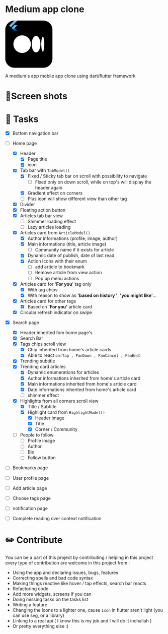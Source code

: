# Medium app clone

<img src="/docs_assets/medium_logo.png" alt="medium_logo" width="150"/>

A medium's app mobile app clone using dart/flutter framework

# 📱Screen shots

# 📝 Tasks

- [x] Bottom navigation bar
- [ ] Home page
  - [x] Header
    - [x] Page title
    - [x] icon
  - [x] Tab bar with `TabModel()`
    - [x] Fixed / Sticky tab bar on scroll with possibility to navigate
      - [ ] Fixed only on down scroll, while on top's will display the header again
    - [x] Gradient effect on corners
    - [ ] Plus icon will show different view than other tag
  - [x] Divider
  - [x] Floating action button
  - [x] Articles tab bar view
    - [ ] Shimmer loading effect
    - [ ] Lazy articles loading
  - [x] Articles card from `ArticleModel()`
    - [x] Author informations (profile, image, author)
    - [x] Main informations (title, article image)
      - [ ] Community name if it exists for article
    - [x] Dynamic date of publish, date of last read
    - [x] Action Icons with their enum
      - [ ] add article to bookmark
      - [ ] Remove article from view action
      - [ ] Pop up menu actions
  - [x] Articles card for '**For you**' tag only
    - [x] With tag chips
    - [x] With reason to show as **'based on history '**, **'you might like'**...
  - [x] Articles card for other tags
    - [x] Based on **'For you'** article card
  - [x] Circular refresh indicator on swipe
- [x] Search page
  - [x] Header inherited fom home page's
  - [x] Search Bar
  - [x] Tags chips scroll view
    - [x] Chip inherited from home's article cards
    - [x] Able to react `on(Tap , PanDown , PanCancel , PanEnd)`
  - [x] Trending subtitle
  - [x] Trending card articles
    - [x] Dynamic enumerations for articles
    - [x] Author informations inherited from home's article card
    - [x] Main informations inherited from home's article card
    - [x] Date informations inherited from home's article card
    - [ ] shimmer effect
  - [x] Highlights from all corners scroll view
    - [x] Title / Subtitle
    - [x] Highlight card from `HighlightModel()`
      - [x] Header image
      - [x] Title
      - [x] Corner / Community
  - [ ] People to follow
    - [ ] Profile image
    - [ ] Author
    - [ ] Bio
    - [ ] Follow button
- [ ] Bookmarks page
- [ ] User profile page
- [ ] Add article page
- [ ] Choose tags page
- [ ] notification page
- [ ] Complete reading over context notification





# ✏️ Contribute
You can be a part of this project by contributing / helping in this project
every type of contribution are welcome in this project from : 
 - Using the app and declaring issues, bugs, features 
 - Correcting spells and bad code syntax
 - Making things reactive like hover / tap effects, search bar reacts
 - Refactoring code
 - Add more widgets, screens if you can
 - Doing missing tasks on the tasks list
 - Writing a feature
 - Changing the icons to a lighter one, cause ``Icon`` in flutter aren't light (you can use svg, or a library) 
 - Linking to a real api ( I know this is my job and I will do it inchallah )
 - Or pretty everything else :)

